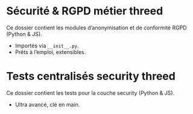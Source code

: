 # Sécurité & RGPD métier threed

Ce dossier contient les modules d’anonymisation et de conformité RGPD (Python & JS).

- Importés via `__init__.py`.
- Prêts à l’emploi, extensibles.

# Tests centralisés security threed

Ce dossier contient les tests pour la couche security (Python & JS).
- Ultra avancé, clé en main.
